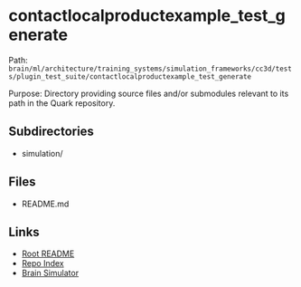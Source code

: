 # contactlocalproductexample_test_generate

Path: `brain/ml/architecture/training_systems/simulation_frameworks/cc3d/tests/plugin_test_suite/contactlocalproductexample_test_generate`

Purpose: Directory providing source files and/or submodules relevant to its path in the Quark repository.

## Subdirectories
- simulation/

## Files
- README.md

## Links
- [Root README](../../../../../../../../README.md)
- [Repo Index](../../../../../../../../repo_index.json)
- [Brain Simulator](../../../../../../../../brain/architecture/brain_simulator.py)
